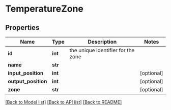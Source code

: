 # TemperatureZone

## Properties
Name | Type | Description | Notes
------------ | ------------- | ------------- | -------------
**id** | **int** | the unique identifier for the zone | 
**name** | **str** |  | 
**input_position** | **int** |  | [optional] 
**output_position** | **int** |  | [optional] 
**zone** | **str** |  | [optional] 

[[Back to Model list]](../README.md#documentation-for-models) [[Back to API list]](../README.md#documentation-for-api-endpoints) [[Back to README]](../README.md)

